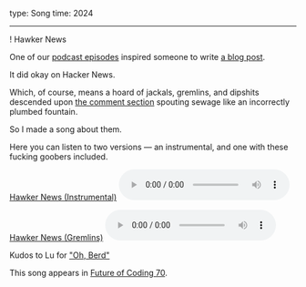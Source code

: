 type: Song
time: 2024

---

! Hawker News

One of our [podcast episodes](https://futureofcoding.org/episodes/061) inspired someone to write [a blog post](https://johnwhiles.com/posts/programming-as-theory).

It did okay on Hacker News.

Which, of course, means a hoard of jackals, gremlins, and dipshits descended upon [the comment section](https://news.ycombinator.com/item?id=38324486) spouting sewage like an incorrectly plumbed fountain.

So I made a song about them.

Here you can listen to two versions — an instrumental, and one with these fucking goobers included.

<p class="audio">
  <a download href="https://cdn.ivanish.ca/hawker-news/hawker-news-instrumental.mp3">Hawker News (Instrumental)</a>
  <audio src="https://cdn.ivanish.ca/hawker-news/hawker-news-instrumental.mp3" controls preload="metadata"></audio>
</p>

<p class="audio">
  <a download href="https://cdn.ivanish.ca/hawker-news/hawker-news-gremlins.mp3">Hawker News (Gremlins)</a>
  <audio src="https://cdn.ivanish.ca/hawker-news/hawker-news-gremlins.mp3" controls preload="metadata"></audio>
</p>

Kudos to Lu for ["Oh, Berd"](https://www.youtube.com/watch?v=WMJ1H3Ai-qs)

This song appears in [Future of Coding 70](https://futureofcoding.org/episodes/70).

